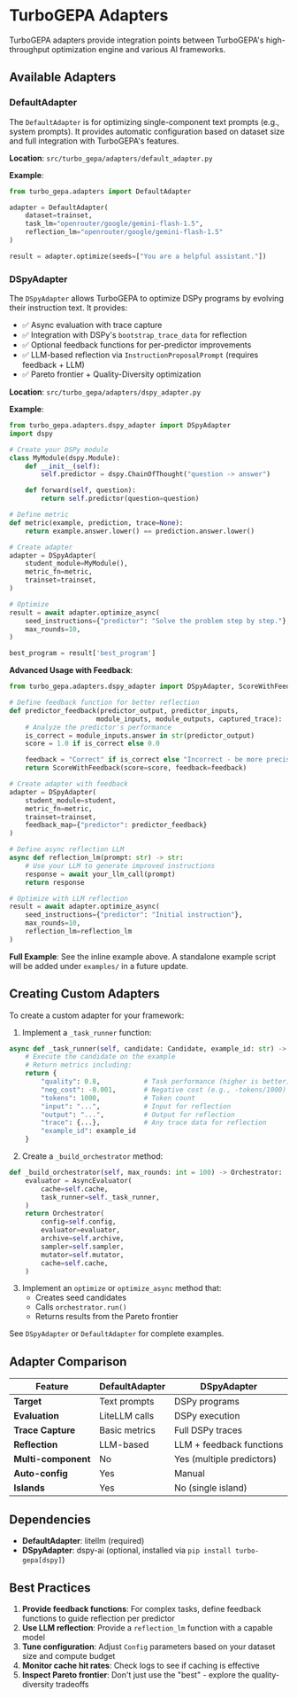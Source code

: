 # TurboGEPA Adapters

TurboGEPA adapters provide integration points between TurboGEPA's high-throughput optimization engine and various AI frameworks.

## Available Adapters

### DefaultAdapter

The `DefaultAdapter` is for optimizing single-component text prompts (e.g., system prompts). It provides automatic configuration based on dataset size and full integration with TurboGEPA's features.

**Location**: `src/turbo_gepa/adapters/default_adapter.py`

**Example**:
```python
from turbo_gepa.adapters import DefaultAdapter

adapter = DefaultAdapter(
    dataset=trainset,
    task_lm="openrouter/google/gemini-flash-1.5",
    reflection_lm="openrouter/google/gemini-flash-1.5"
)

result = adapter.optimize(seeds=["You are a helpful assistant."])
```

### DSpyAdapter

The `DSpyAdapter` allows TurboGEPA to optimize DSPy programs by evolving their instruction text. It provides:

- ✅ Async evaluation with trace capture
- ✅ Integration with DSPy's `bootstrap_trace_data` for reflection
- ✅ Optional feedback functions for per-predictor improvements
- ✅ LLM-based reflection via `InstructionProposalPrompt` (requires feedback + LLM)
- ✅ Pareto frontier + Quality-Diversity optimization

**Location**: `src/turbo_gepa/adapters/dspy_adapter.py`

**Example**:
```python
from turbo_gepa.adapters.dspy_adapter import DSpyAdapter
import dspy

# Create your DSPy module
class MyModule(dspy.Module):
    def __init__(self):
        self.predictor = dspy.ChainOfThought("question -> answer")

    def forward(self, question):
        return self.predictor(question=question)

# Define metric
def metric(example, prediction, trace=None):
    return example.answer.lower() == prediction.answer.lower()

# Create adapter
adapter = DSpyAdapter(
    student_module=MyModule(),
    metric_fn=metric,
    trainset=trainset,
)

# Optimize
result = await adapter.optimize_async(
    seed_instructions={"predictor": "Solve the problem step by step."},
    max_rounds=10,
)

best_program = result['best_program']
```

**Advanced Usage with Feedback**:
```python
from turbo_gepa.adapters.dspy_adapter import DSpyAdapter, ScoreWithFeedback

# Define feedback function for better reflection
def predictor_feedback(predictor_output, predictor_inputs,
                      module_inputs, module_outputs, captured_trace):
    # Analyze the predictor's performance
    is_correct = module_inputs.answer in str(predictor_output)
    score = 1.0 if is_correct else 0.0

    feedback = "Correct" if is_correct else "Incorrect - be more precise"
    return ScoreWithFeedback(score=score, feedback=feedback)

# Create adapter with feedback
adapter = DSpyAdapter(
    student_module=student,
    metric_fn=metric,
    trainset=trainset,
    feedback_map={"predictor": predictor_feedback}
)

# Define async reflection LLM
async def reflection_lm(prompt: str) -> str:
    # Use your LLM to generate improved instructions
    response = await your_llm_call(prompt)
    return response

# Optimize with LLM reflection
result = await adapter.optimize_async(
    seed_instructions={"predictor": "Initial instruction"},
    max_rounds=10,
    reflection_lm=reflection_lm
)
```

**Full Example**: See the inline example above. A standalone example script will be added under `examples/` in a future update.

## Creating Custom Adapters

To create a custom adapter for your framework:

1. Implement a `_task_runner` function:
```python
async def _task_runner(self, candidate: Candidate, example_id: str) -> Dict[str, float]:
    # Execute the candidate on the example
    # Return metrics including:
    return {
        "quality": 0.8,           # Task performance (higher is better)
        "neg_cost": -0.001,       # Negative cost (e.g., -tokens/1000)
        "tokens": 1000,           # Token count
        "input": "...",           # Input for reflection
        "output": "...",          # Output for reflection
        "trace": {...},           # Any trace data for reflection
        "example_id": example_id
    }
```

2. Create a `_build_orchestrator` method:
```python
def _build_orchestrator(self, max_rounds: int = 100) -> Orchestrator:
    evaluator = AsyncEvaluator(
        cache=self.cache,
        task_runner=self._task_runner,
    )
    return Orchestrator(
        config=self.config,
        evaluator=evaluator,
        archive=self.archive,
        sampler=self.sampler,
        mutator=self.mutator,
        cache=self.cache,
    )
```

3. Implement an `optimize` or `optimize_async` method that:
   - Creates seed candidates
   - Calls `orchestrator.run()`
   - Returns results from the Pareto frontier

See `DSpyAdapter` or `DefaultAdapter` for complete examples.

## Adapter Comparison

| Feature | DefaultAdapter | DSpyAdapter |
|---------|----------------|-------------|
| **Target** | Text prompts | DSPy programs |
| **Evaluation** | LiteLLM calls | DSPy execution |
| **Trace Capture** | Basic metrics | Full DSPy traces |
| **Reflection** | LLM-based | LLM + feedback functions |
| **Multi-component** | No | Yes (multiple predictors) |
| **Auto-config** | Yes | Manual |
| **Islands** | Yes | No (single island) |

## Dependencies

- **DefaultAdapter**: litellm (required)
- **DSpyAdapter**: dspy-ai (optional, installed via `pip install turbo-gepa[dspy]`)

## Best Practices

1. **Provide feedback functions**: For complex tasks, define feedback functions to guide reflection per predictor
2. **Use LLM reflection**: Provide a `reflection_lm` function with a capable model
3. **Tune configuration**: Adjust `Config` parameters based on your dataset size and compute budget
4. **Monitor cache hit rates**: Check logs to see if caching is effective
5. **Inspect Pareto frontier**: Don't just use the "best" - explore the quality-diversity tradeoffs
